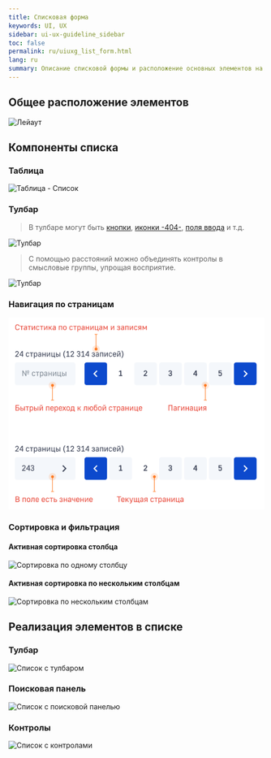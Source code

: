 ```yaml
---
title: Списковая форма
keywords: UI, UX
sidebar: ui-ux-guideline_sidebar
toc: false
permalink: ru/uiuxg_list_form.html
lang: ru
summary: Описание списковой формы и расположение основных элементов на ней.
---
```


## Общее расположение элементов

![Лейаут](/images/pages/guides/ui-ux-guideline/uiuxg_list_form/1.png)

## Компоненты списка

### Таблица

![Таблица - Список](/images/pages/guides/ui-ux-guideline/uiuxg_list_form/5.png)

### Тулбар

> В тулбаре могут быть [кнопки](uiuxg_buttons.ru.md), [иконки -404-](404.md), [поля ввода](uiuxg_input_fields.ru.md) и т.д.

![Тулбар](/images/pages/guides/ui-ux-guideline/uiuxg_list_form/6.png)

> С помощью расстояний можно объединять контролы в смысловые группы, упрощая восприятие.

![Тулбар](/images/pages/guides/ui-ux-guideline/uiuxg_list_form/7.png)

### Навигация по страницам

![Навигация](/images/pages/guides/ui-ux-guideline/uiuxg_list_form/10.png)

### Сортировка и фильтрация

#### Активная сортировка столбца

![Сортировка по одному столбцу](/images/pages/guides/ui-ux-guideline/uiuxg_list_form/8.png)

#### Активная сортировка по нескольким столбцам

![Сортировка по нескольким столбцам](/images/pages/guides/ui-ux-guideline/uiuxg_list_form/9.png)

## Реализация элементов в списке

### Тулбар

![Список с тулбаром](/images/pages/guides/ui-ux-guideline/uiuxg_list_form/2.png)

### Поисковая панель

![Список с поисковой панелью](/images/pages/guides/ui-ux-guideline/uiuxg_list_form/3.png)

### Контролы

![Список с контролами](/images/pages/guides/ui-ux-guideline/uiuxg_list_form/4.png)
